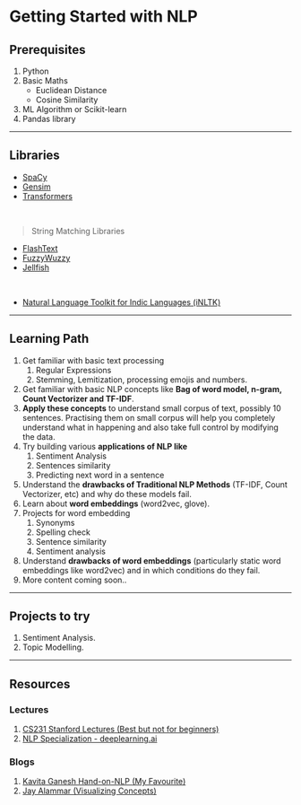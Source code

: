 # Getting Started with NLP


## Prerequisites
1. Python
2. Basic Maths
    * Euclidean Distance
    * Cosine Similarity
3. ML Algorithm or Scikit-learn
4. Pandas library

---
## Libraries
* [SpaCy](https://spacy.io/)
* [Gensim](https://radimrehurek.com/gensim/)
* [Transformers](https://github.com/huggingface/transformers)

<br>

> String Matching Libraries
* [FlashText](https://github.com/vi3k6i5/flashtext)
* [FuzzyWuzzy](https://github.com/seatgeek/fuzzywuzzy)
* [Jellfish](https://github.com/jamesturk/jellyfish)

<br>

* [Natural Language Toolkit for Indic Languages (iNLTK)](https://github.com/goru001/inltk)

---
## Learning Path
1. Get familiar with basic text processing
    1. Regular Expressions
    2. Stemming, Lemitization, processing emojis and numbers.
2. Get familiar with basic NLP concepts like <b>Bag of word model, n-gram, Count Vectorizer and TF-IDF</b>.
3. <b>Apply these concepts</b> to understand small corpus of text, possibly 10 sentences. Practising them on small corpus will help you completely understand what in happening and also take full control by modifying the data.
4. Try building various <b>applications of NLP like</b>
    1. Sentiment Analysis
    2. Sentences similarity
    3. Predicting next word in a sentence
5. Understand the <b>drawbacks of Traditional NLP Methods</b> (TF-IDF, Count Vectorizer, etc) and why do these models fail.
6. Learn about <b>word embeddings</b> (word2vec, glove).
7. Projects for word embedding
    1. Synonyms
    2. Spelling check
    3. Sentence similarity
    4. Sentiment analysis
8. Understand <b>drawbacks of word embeddings</b> (particularly static word embeddings like word2vec) and in which conditions do they fail.
9. More content coming soon..

---
## Projects to try
1. Sentiment Analysis.
2. Topic Modelling.
---

## Resources
### Lectures
1. [CS231 Stanford Lectures (Best but not for beginners)](http://web.stanford.edu/class/cs224n/)
2. [NLP Specialization - deeplearning.ai](https://www.coursera.org/specializations/natural-language-processing)


### Blogs
1. [Kavita Ganesh Hand-on-NLP (My Favourite)](https://kavita-ganesan.com/category/hands-on-nlp/#.XxKstGMzbeQ)
2. [Jay Alammar (Visualizing Concepts)](http://jalammar.github.io/)